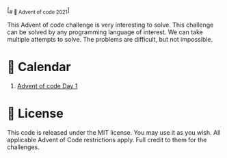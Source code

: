 [<sub># 🏇 Advent of code 2021</sub>]

This Advent of code challenge is very interesting to solve. This challenge can be solved by any programming language of interest. We can take multiple attempts to solve.
The problems are difficult, but not impossible.

# 📆 Calendar

1. [Advent of code Day 1](https://github.com/sudhasew/advent_of_code_2021_1.git)

# 📜 License

This code is released under the MIT license. You may use it as you wish. All applicable Advent of Code restrictions apply. Full credit to them for the challenges.
